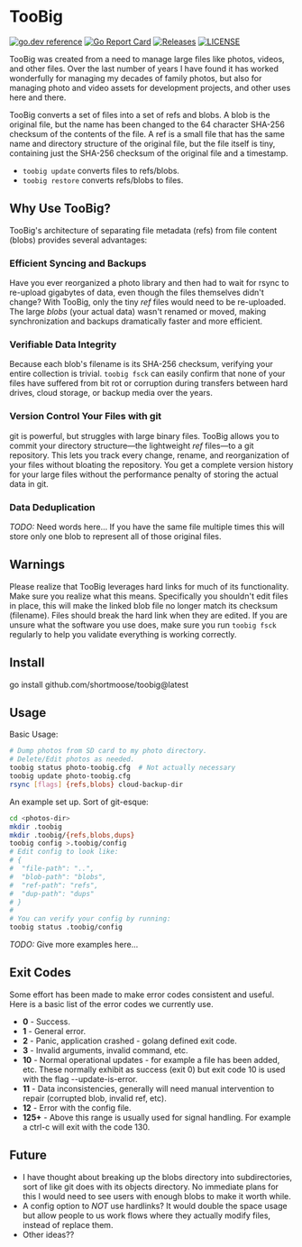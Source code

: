 # TooBig

[![go.dev reference](https://img.shields.io/badge/go.dev-reference-007d9c?logo=go&logoColor=white)](https://pkg.go.dev/github.com/shortmoose/toobig)
[![Go Report Card](https://goreportcard.com/badge/shortmoose/toobig)](https://goreportcard.com/report/shortmoose/toobig)
[![Releases](https://img.shields.io/github/release-pre/shortmoose/toobig.svg?sort=semver)](https://github.com/shortmoose/toobig/releases)
[![LICENSE](https://img.shields.io/github/license/shortmoose/toobig.svg)](https://github.com/shortmoose/toobig/blob/master/LICENSE)

TooBig was created from a need to manage large files like photos, videos, and
other files. Over the last number of years I have found it has worked
wonderfully for managing my decades of family photos, but also for managing
photo
and video assets for development projects, and other uses here and there.

TooBig converts a set of files into a set of refs and blobs. A blob is the
original file, but the name has been changed to the 64 character SHA-256
checksum of the contents of the file. A ref is a small file that has the same
name and directory structure of the original file, but the file itself is tiny,
containing just the SHA-256 checksum of the original file and a timestamp.

- `toobig update` converts files to refs/blobs.
- `toobig restore` converts refs/blobs to files.


## Why Use TooBig?

TooBig's architecture of separating file metadata (refs) from file content
(blobs) provides several advantages:

### Efficient Syncing and Backups

Have you ever reorganized a photo library and then had to wait for rsync to
re-upload gigabytes of data, even though the files themselves didn't change?
With TooBig, only the tiny *ref* files would need to be re-uploaded. The large
*blobs* (your actual data) wasn't renamed or moved, making synchronization and
backups dramatically faster and more efficient.

### Verifiable Data Integrity

Because each blob's filename is its SHA-256 checksum, verifying your entire
collection is trivial. `toobig fsck` can easily confirm that none of your files
have suffered from bit rot or corruption during transfers between hard drives,
cloud storage, or backup media over the years.

### Version Control Your Files with git

git is powerful, but struggles with large binary files. TooBig allows you to
commit your directory structure—the lightweight *ref* files—to a git
repository. This lets you track every change, rename, and reorganization of
your files without bloating the repository. You get a complete version history
for your large files without the performance penalty of storing the actual
data in git.

### Data Deduplication

*TODO:* Need words here... If you have the same file multiple times this will
store only one blob to represent all of those original files.


## Warnings

Please realize that TooBig leverages hard links for much of its functionality.
Make sure you realize what this means. Specifically you shouldn't edit files in
place, this will make the linked blob file no longer match its checksum
(filename). Files should break the hard link when they are edited. If you are
unsure what the software you use does, make sure you run `toobig fsck`
regularly to help you validate everything is working correctly.


## Install

go install github.com/shortmoose/toobig@latest


## Usage

Basic Usage:

```bash
# Dump photos from SD card to my photo directory.
# Delete/Edit photos as needed.
toobig status photo-toobig.cfg  # Not actually necessary
toobig update photo-toobig.cfg
rsync [flags] {refs,blobs} cloud-backup-dir
```

An example set up. Sort of git-esque:

```bash
cd <photos-dir>
mkdir .toobig
mkdir .toobig/{refs,blobs,dups}
toobig config >.toobig/config
# Edit config to look like:
# {
#  "file-path": "..",
#  "blob-path": "blobs",
#  "ref-path": "refs",
#  "dup-path": "dups"
# }
#
# You can verify your config by running:
toobig status .toobig/config
```

*TODO:* Give more examples here...


## Exit Codes

Some effort has been made to make error codes consistent and useful. Here is a
basic list of the error codes we currently use.

- **0** - Success.
- **1** - General error.
- **2** - Panic, application crashed - golang defined exit code.
- **3** - Invalid arguments, invalid command, etc.
- **10** - Normal operational updates - for example a file has been added, etc.
  These normally exhibit as success (exit 0) but exit code 10 is used with the
  flag --update-is-error.
- **11** - Data inconsistencies, generally will need manual intervention to
  repair (corrupted blob, invalid ref, etc).
- **12** - Error with the config file.
- **125+** - Above this range is usually used for signal handling. For example
  a ctrl-c will exit with the code 130.


## Future

- I have thought about breaking up the blobs directory into subdirectories,
  sort of like git does with its objects directory. No immediate plans for this
  I would need to see users with enough blobs to make it worth while.
- A config option to *NOT* use hardlinks? It would double the space usage but
  allow people to us work flows where they actually modify files, instead of
  replace them.
- Other ideas??
